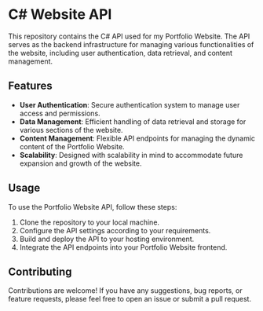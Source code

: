 # C# Website API

This repository contains the C# API used for my Portfolio Website. The API serves as the backend infrastructure for managing various functionalities of the website, including user authentication, data retrieval, and content management.

## Features

- **User Authentication**: Secure authentication system to manage user access and permissions.
- **Data Management**: Efficient handling of data retrieval and storage for various sections of the website.
- **Content Management**: Flexible API endpoints for managing the dynamic content of the Portfolio Website.
- **Scalability**: Designed with scalability in mind to accommodate future expansion and growth of the website.

## Usage

To use the Portfolio Website API, follow these steps:

1. Clone the repository to your local machine.
2. Configure the API settings according to your requirements.
3. Build and deploy the API to your hosting environment.
4. Integrate the API endpoints into your Portfolio Website frontend.

## Contributing

Contributions are welcome! If you have any suggestions, bug reports, or feature requests, please feel free to open an issue or submit a pull request.
